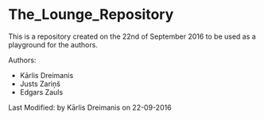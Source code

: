 # The_Lounge_Repository
This is a repository created on the 22nd of September 2016 to be used as a playground for the authors.

Authors:
  - Kārlis Dreimanis
  - Justs Zariņš
  - Edgars Zauls
  
Last Modified:
  by Kārlis Dreimanis
  on 22-09-2016
